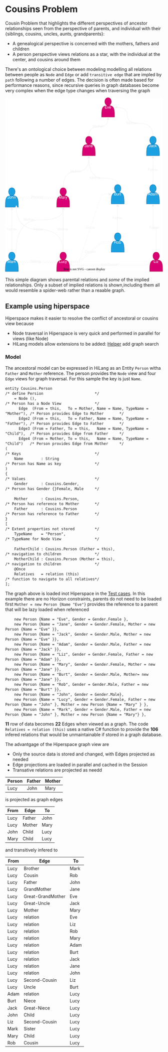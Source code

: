 # Cousins Problem

Cousin Problem that highlights the different perspectives of ancestor relationships 
seen from the perspective of parents, and individual with their {siblings, 
cousins, uncles, aunts, grandparents}:

* A genealogical perspective is concerned with the mothers, fathers and children
* A person perspective views relations as a star, with the individual at the center, and cousins around them

There's an ontological choice between modeling modelling all relations between people as `Node` and `Edge`
or add `transitive edge` that are impled by `path` following a number of edges. 
The decision is often made based for performance reasons, since recursive queries in graph databases 
become very complex when the edge type changes when traversing the graph

![Model](cousins.svg "Title")

This simple diagram shows parental relations and *some* of the implied relationships.
Only a subset of implied relations is shown,including them all would resemble a 
spider-web rather than a reaable graph.

## Example using hiperspace

Hiperspace makes it easier to resolve the conflict of ancestoral or cousins view because

* Node traversal in Hiperspace is very quick and performed in parallel for views (like Node)
* HiLang models allow extensions to be added: [Helper](./Helper.cs) add graph search

### Model

The ancestoral model can be expressed in HiLang as an Entity `Person` witha `Father` and `Mother` reference.
The person provides the `Node` view and four `Edge` views for graph traversal.  For this sample the key is just `Name`.

```
entity Cousins.Person                                                       /* define Persion                       */
    = Node (),                                                              /* Person has a Node View               */
      Edge  (From = this,   To = Mother, Name = Name, TypeName = "Mother"), /* Person provides Edge to Mother       */
      Edge2 (From = this,   To = Father, Name = Name, TypeName = "Father"), /* Person provides Edge to Father       */
      Edge3 (From = Father, To = this,   Name = Name, TypeName = "Child"),  /* Person provides Edge from Father     */
      Edge4 (From = Mother, To = this,   Name = Name, TypeName = "Child")   /* Person provides Edge from Mother     */
(                                                                           /* Keys                                 */
    Name        : String                                                    /* Person has Name as key               */
)
{                                                                           /* Values                               */
    Gender      : Cousins.Gender,                                           /* Person has Gender {}Female, Male     */

    Mother      : Cousins.Person,                                           /* Person has reference to Mother       */
    Father      : Cousins.Person                                            /* Person has reference to Father       */
}
[                                                                           /* Extent properties not stored         */
    TypeName    = "Person",                                                 /* TypeName for Node View               */

    FatherChild : Cousins.Person (Father = this),                           /* navigation to children               */
    MotherChild : Cousins.Person (Mother = this),                           /* navigation to children               */
    @Once
    Relatives   = relation (this)                                           /* function to navigate to all relatives*/
];
```

The graph above is loaded inot Hiperspace in the [Test cases](./Test.cs). In this example there are no Horizon constraints, 
parents do not need to be loaded first `Mother = new Person {Name "Eve"}` provides the reference to a parent that will be lazy 
loaded when referenced
```
    new Person {Name = "Eve", Gender = Gender.Female },
    new Person {Name = "Jane", Gender = Gender.Female, Mother = new Person {Name = "Eve" }},
    new Person {Name = "Jack", Gender = Gender.Male, Mother = new Person {Name = "Eve" }},
    new Person {Name = "Adam", Gender = Gender.Male, Father = new Person {Name = "Jack" }},
    new Person {Name = "Liz", Gender = Gender.Female, Father = new Person {Name = "Adam" }},
    new Person {Name = "Mary", Gender = Gender.Female, Mother = new Person {Name = "Jane" }},
    new Person {Name = "Burt", Gender = Gender.Male, Mother= new Person {Name = "Jane" }},
    new Person {Name = "Rob", Gender = Gender.Male, Father = new Person {Name = "Burt" }},
    new Person {Name = "John", Gender = Gender.Male},
    new Person {Name = "Lucy", Gender = Gender.Female, Father = new Person {Name = "John" }, Mother = new Person {Name = "Mary" } },
    new Person {Name = "Mark", Gender = Gender.Male, Father = new Person {Name = "John" }, Mother = new Person {Name = "Mary"} },
```

**11** row of data becomes **22** Edges when viewed as a graph. The code `Relatives = relation (this)` uses a native C# function to 
provide the **106** infered relations that would be unmaintainable if stored in a graph database.

The advantgage of the Hiperspace graph view are

* Only the source data is stored and changed, with Edges projected as needed
* Edge projections are loaded in parallel and cached in the Session 
* Transative relations are projected as needd

|Person|Father|Mother|
|-|-|-|
|Lucy|John|Mary|

is projected as graph edges

|From|Edge|To|
|-|-|-|
|Lucy|Father|John|
|Lucy|Mother|Mary|
|John|Child|Lucy|
|Mary|Child|Lucy|

and transitively infered to 

|From|Edge|To|
|-|-|-|
|Lucy|Brother|Mark|
|Lucy|Cousin|Rob|
|Lucy|Father|John|
|Lucy|GrandMother|Jane|
|Lucy|Great-GrandMother|Eve|
|Lucy|Great-Uncle|Jack|
|Lucy|Mother|Mary|
|Lucy|relation|Eve|
|Lucy|relation|Liz|
|Lucy|relation|Rob|
|Lucy|relation|Mary|
|Lucy|relation|Adam|
|Lucy|relation|Burt|
|Lucy|relation|Jack|
|Lucy|relation|Jane|
|Lucy|relation|John|
|Lucy|Second-Cousin|Liz|
|Lucy|Uncle|Burt|
|Adam|relation|Lucy|
|Burt|Niece|Lucy|
|Jack|Great-Niece|Lucy|
|John|Child|Lucy|
|Liz|Second-Cousin|Lucy|
|Mark|Sister|Lucy|
|Mary|Child|Lucy|
|Rob|Cousin|Lucy|
